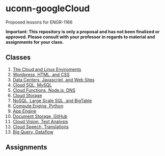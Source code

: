 # uconn-googleCloud
Proposed lessons for ENGR-1166

<b>
    Important: This repository is only a proposal and has not been finalized or approved.
    Please consult with your professor in regards to material and assignments for your class.
</b>

## Classes
1. [The Cloud and Linux Enviroments]()
1. [Wordpress, HTML, and CSS]()
1. [Data Centers, Javascript, and Web Sites]()
1. [Cloud SQL, MySQL]()
1. [Cloud Functions, Node.js, DNS]()
1. [Cloud Storage]()
1. [NoSQL, Large Scale SQL, and BigTable]()
1. [Compute Engine, Python]()
1. [App Engine]()
1. [Document Storage, GitHub]()
1. [Cloud Vision, Text Analysis]()
1. [Cloud Speech, Translations]()
1. [Big Query, Dataflow]()

## Assignments
